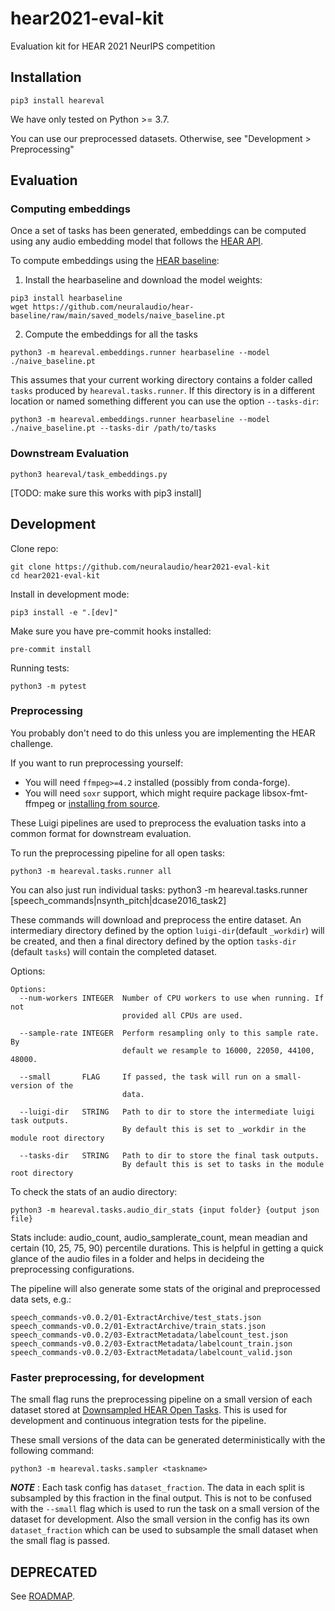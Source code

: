 # hear2021-eval-kit

Evaluation kit for HEAR 2021 NeurIPS competition

## Installation

```
pip3 install heareval
```

We have only tested on Python >= 3.7.

You can use our preprocessed datasets. Otherwise, see "Development > Preprocessing"

## Evaluation

### Computing embeddings

Once a set of tasks has been generated, embeddings can be computed
using any audio embedding model that follows the [HEAR
API](https://neuralaudio.ai/hear2021-holistic-evaluation-of-audio-representations.html#common-api).

To compute embeddings using the [HEAR
baseline](https://github.com/neuralaudio/hear-baseline):

1) Install the hearbaseline and download the model weights:
```
pip3 install hearbaseline
wget https://github.com/neuralaudio/hear-baseline/raw/main/saved_models/naive_baseline.pt
```

2) Compute the embeddings for all the tasks
```
python3 -m heareval.embeddings.runner hearbaseline --model ./naive_baseline.pt
```

This assumes that your current working directory contains a folder
called `tasks` produced by `heareval.tasks.runner`. If this directory
is in a different location or named something different you can use
the option `--tasks-dir`:
```
python3 -m heareval.embeddings.runner hearbaseline --model ./naive_baseline.pt --tasks-dir /path/to/tasks
```

### Downstream Evaluation

```
python3 heareval/task_embeddings.py
```

[TODO: make sure this works with pip3 install]

## Development

Clone repo:
```
git clone https://github.com/neuralaudio/hear2021-eval-kit
cd hear2021-eval-kit
```
Install in development mode:
```
pip3 install -e ".[dev]"
```

Make sure you have pre-commit hooks installed:
```
pre-commit install
```

Running tests:
```
python3 -m pytest
```

### Preprocessing

You probably don't need to do this unless you are implementing the
HEAR challenge.

If you want to run preprocessing yourself:
* You will need `ffmpeg>=4.2` installed (possibly from conda-forge).
* You will need `soxr` support, which might require package
libsox-fmt-ffmpeg or [installing from
source](https://github.com/neuralaudio/hear-eval-kit/issues/156#issuecomment-893151305).

These Luigi pipelines are used to preprocess the evaluation tasks
into a common format for downstream evaluation.

To run the preprocessing pipeline for all open tasks:
```
python3 -m heareval.tasks.runner all
```
You can also just run individual tasks:
python3 -m heareval.tasks.runner [speech_commands|nsynth_pitch|dcase2016_task2]

These commands will download and preprocess the entire dataset. An
intermediary directory defined by the option `luigi-dir`(default
`_workdir`) will be created, and then a final directory defined by
the option `tasks-dir` (default `tasks`) will contain the completed
dataset.

Options:
```
Options:
  --num-workers INTEGER  Number of CPU workers to use when running. If not
                         provided all CPUs are used.

  --sample-rate INTEGER  Perform resampling only to this sample rate. By
                         default we resample to 16000, 22050, 44100, 48000.
  
  --small       FLAG     If passed, the task will run on a small-version of the 
                         data.

  --luigi-dir   STRING   Path to dir to store the intermediate luigi task outputs.
                         By default this is set to _workdir in the module root directory

  --tasks-dir   STRING   Path to dir to store the final task outputs.
                         By default this is set to tasks in the module root directory
```

To check the stats of an audio directory:
```
python3 -m heareval.tasks.audio_dir_stats {input folder} {output json file}
```
Stats include: audio_count, audio_samplerate_count, mean meadian
and certain (10, 25, 75, 90) percentile durations.  This is helpful
in getting a quick glance of the audio files in a folder and helps
in decideing the preprocessing configurations.

The pipeline will also generate some stats of the original and
preprocessed data sets, e.g.:
```
speech_commands-v0.0.2/01-ExtractArchive/test_stats.json
speech_commands-v0.0.2/01-ExtractArchive/train_stats.json
speech_commands-v0.0.2/03-ExtractMetadata/labelcount_test.json
speech_commands-v0.0.2/03-ExtractMetadata/labelcount_train.json
speech_commands-v0.0.2/03-ExtractMetadata/labelcount_valid.json
```

### Faster preprocessing, for development

The small flag runs the preprocessing pipeline on a small version
of each dataset stored at [Downsampled HEAR Open
Tasks](https://github.com/turian/hear2021-open-tasks-downsampled). This
is used for development and continuous integration tests for the
pipeline.

These small versions of the data can be generated
deterministically with the following command:
```
python3 -m heareval.tasks.sampler <taskname>
```

**_NOTE_** : Each task config has `dataset_fraction`. The data in
each split is subsampled by this fraction in the final output. This
is not to be confused with the `--small` flag which is used to run
the task on a small version of the dataset for development. Also
the small version in the config has its own `dataset_fraction` which
can be used to subsample the small dataset when the small flag is
passed.

## DEPRECATED

See [ROADMAP](ROADMAP.md).

